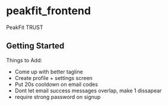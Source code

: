 # peakfit_frontend

PeakFit TRUST

## Getting Started

Things to Add:
- Come up with better tagline
- Create profile + settings screen
- Put 20s cooldown on email codes 
- Dont let email success messages overlap, make 1 dissapear
- require strong password on signup